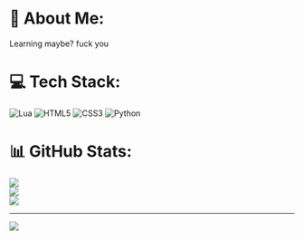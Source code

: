 # 💫 About Me:
Learning maybe? fuck you 


# 💻 Tech Stack:
![Lua](https://img.shields.io/badge/lua-%232C2D72.svg?style=for-the-badge&logo=lua&logoColor=white) ![HTML5](https://img.shields.io/badge/html5-%23E34F26.svg?style=for-the-badge&logo=html5&logoColor=white) ![CSS3](https://img.shields.io/badge/css3-%231572B6.svg?style=for-the-badge&logo=css3&logoColor=white) ![Python](https://img.shields.io/badge/python-3670A0?style=for-the-badge&logo=python&logoColor=ffdd54)
# 📊 GitHub Stats:
![](https://github-readme-stats.vercel.app/api?username=CarlDV&theme=dark&hide_border=false&include_all_commits=true&count_private=true)<br/>
![](https://nirzak-streak-stats.vercel.app/?user=CarlDV&theme=dark&hide_border=false)<br/>
![](https://github-readme-stats.vercel.app/api/top-langs/?username=CarlDV&theme=dark&hide_border=false&include_all_commits=true&count_private=true&layout=compact)

---
[![](https://visitcount.itsvg.in/api?id=CarlDV&icon=0&color=0)](https://visitcount.itsvg.in)

<!-- Proudly created with GPRM ( https://gprm.itsvg.in ) -->
